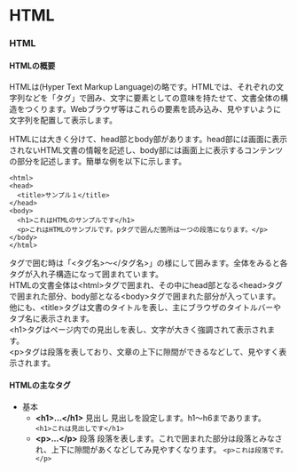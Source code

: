 # HTML

### HTML

#### HTMLの概要

HTMLは(Hyper Text Markup Language)の略です。HTMLでは、それぞれの文字列などを「タグ」で囲み、文字に要素としての意味を持たせて、文書全体の構造をつくります。Webブラウザ等はこれらの要素を読み込み、見やすいように文字列を配置して表示します。

HTMLには大きく分けて、head部とbody部があります。head部には画面に表示されないHTML文書の情報を記述し、body部には画面上に表示するコンテンツの部分を記述します。簡単な例を以下に示します。

```
<html>
<head>
  <title>サンプル１</title>
</head>
<body>
  <h1>これはHTMLのサンプルです</h1>
  <p>これはHTMLのサンプルです。pタグで囲んだ箇所は一つの段落になります。</p>
</body>
</html>
```

タグで囲む時は「<タグ名>～</タグ名>」の様にして囲みます。全体をみると各タグが入れ子構造になって囲まれています。  
HTMLの文書全体は\<html\>タグで囲まれ、その中にhead部となる\<head\>タグで囲まれた部分、body部となる\<body\>タグで囲まれた部分が入っています。  
他にも、\<title\>タグは文書のタイトルを表し、主にブラウザのタイトルバーやタブ名に表示されます。  
\<h1\>タグはページ内での見出しを表し、文字が大きく強調されて表示されます。  
\<p\>タグは段落を表しており、文章の上下に隙間ができるなどして、見やすく表示されます。  

#### HTMLの主なタグ

- 基本
  - **\<h1\>...\</h1\>** 見出し  見出しを設定します。h1～h6まであります。  
    `<h1>これは見出しです</h1>`
  - **\<p\>...\</p\>** 段落  段落を表します。これで囲まれた部分は段落とみなされ、上下に隙間があくなどしてみ見やすくなります。
    `<p>これは段落です。</p>`
